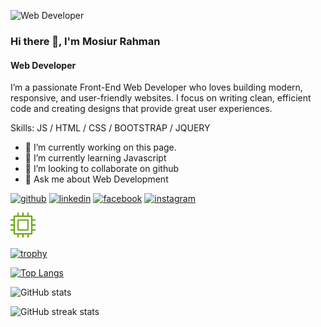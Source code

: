 ![Web Developer](https://scontent.fdac110-1.fna.fbcdn.net/v/t39.30808-6/557469147_1153802249996956_3850531837594667658_n.jpg?stp=dst-jpg_s960x960_tt6&_nc_cat=101&ccb=1-7&_nc_sid=cc71e4&_nc_ohc=ztFpH710vSAQ7kNvwERgq4k&_nc_oc=AdngADcAZO4HIFfcDxC6863f3MENvRispwqxqa6RtS1p8KbqpbdxBLDQvxlvp5fu6ss&_nc_zt=23&_nc_ht=scontent.fdac110-1.fna&_nc_gid=ir6TTyxoCtCBGxqVgm_jZQ&oh=00_AfdJbz9Z0DWWL1YyT0jzI2lQYByxNzrg9I4FXF0NDHOP9g&oe=68E82638)

### Hi there 👋, I'm Mosiur Rahman
#### Web Developer


I’m a passionate Front-End Web Developer who loves building modern, responsive, and user-friendly websites. I focus on writing clean, efficient code and creating designs that provide great user experiences.

Skills: JS / HTML / CSS / BOOTSTRAP / JQUERY

- 🔭 I’m currently working on this page. 
- 🌱 I’m currently learning Javascript 
- 👯 I’m looking to collaborate on github 
- 💬 Ask me about Web Development 


[<img src='https://cdn.jsdelivr.net/npm/simple-icons@3.0.1/icons/github.svg' alt='github' height='40'>](https://github.com/rahmannihad)  [<img src='https://cdn.jsdelivr.net/npm/simple-icons@3.0.1/icons/linkedin.svg' alt='linkedin' height='40'>](https://www.linkedin.com/in/md-mosiur-rahman-695020372/)  [<img src='https://cdn.jsdelivr.net/npm/simple-icons@3.0.1/icons/facebook.svg' alt='facebook' height='40'>](https://www.facebook.com/rahmannihad.001)  [<img src='https://cdn.jsdelivr.net/npm/simple-icons@3.0.1/icons/instagram.svg' alt='instagram' height='40'>](https://www.instagram.com/rahman_nihad_01/)  

<a href='https://docs.github.com/en/developers'><img src='https://raw.githubusercontent.com/acervenky/animated-github-badges/master/assets/devbadge.gif' width='40' height='40'></a> 

[![trophy](https://github-profile-trophy.vercel.app/?username=rahmannihad)](https://github.com/ryo-ma/github-profile-trophy)

[![Top Langs](https://github-readme-stats.vercel.app/api/top-langs/?username=rahmannihad)](https://github.com/anuraghazra/github-readme-stats)

![GitHub stats](https://github-readme-stats.vercel.app/api?username=rahmannihad&show_icons=true&count_private=true)  

![GitHub streak stats](https://streak-stats.demolab.com/?user=rahmannihad)  

